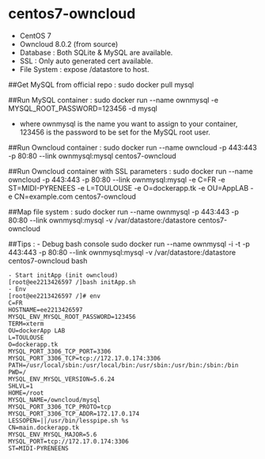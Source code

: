 # centos7-owncloud
   
   - CentOS 7
   - Owncloud 8.0.2 (from source)
   - Database : Both SQLite & MySQL are available.
   - SSL : Only auto generated cert available.
   - File System : expose /datastore to host.

##Get MySQL from official repo :
	sudo docker pull mysql

##Run MySQL container :
	sudo docker run --name ownmysql -e MYSQL_ROOT_PASSWORD=123456 -d mysql

 - where ownmysql is the name you want to assign to your container, 123456 is the password to be set for the MySQL root user. 

##Run Owncloud container : 
	sudo docker run --name owncloud -p 443:443 -p 80:80 --link ownmysql:mysql  centos7-owncloud

##Run Owncloud container with SSL parameters :
	sudo docker run --name owncloud -p 443:443 -p 80:80 --link ownmysql:mysql -e C=FR -e ST=MIDI-PYRENEES -e L=TOULOUSE -e O=dockerapp.tk -e OU=AppLAB -e CN=example.com centos7-owncloud

##Map file system :
	sudo docker run --name ownmysql -p 443:443 -p 80:80 --link ownmysql:mysql -v /var/datastore:/datastore centos7-owncloud

##Tips :
    - Debug bash console 
	sudo docker run --name ownmysql -i -t -p 443:443 -p 80:80 --link ownmysql:mysql -v /var/datastore:/datastore centos7-owncloud bash
	
    - Start initApp (init owncloud)
	[root@ee2213426597 /]bash initApp.sh
    - Env 
	[root@ee2213426597 /]# env
	C=FR
	HOSTNAME=ee2213426597
	MYSQL_ENV_MYSQL_ROOT_PASSWORD=123456
	TERM=xterm
	OU=dockerApp LAB
	L=TOULOUSE
	O=dockerapp.tk
	MYSQL_PORT_3306_TCP_PORT=3306
	MYSQL_PORT_3306_TCP=tcp://172.17.0.174:3306
	PATH=/usr/local/sbin:/usr/local/bin:/usr/sbin:/usr/bin:/sbin:/bin
	PWD=/
	MYSQL_ENV_MYSQL_VERSION=5.6.24
	SHLVL=1
	HOME=/root
	MYSQL_NAME=/owncloud/mysql
	MYSQL_PORT_3306_TCP_PROTO=tcp
	MYSQL_PORT_3306_TCP_ADDR=172.17.0.174
	LESSOPEN=||/usr/bin/lesspipe.sh %s
	CN=main.dockerapp.tk
	MYSQL_ENV_MYSQL_MAJOR=5.6
	MYSQL_PORT=tcp://172.17.0.174:3306
	ST=MIDI-PYRENEENS

